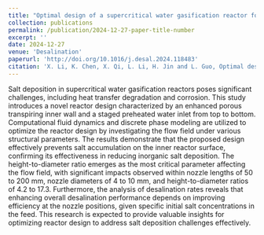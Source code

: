 ```yaml
---
title: "Optimal design of a supercritical water gasification reactor for enhanced desalination"
collection: publications
permalink: /publication/2024-12-27-paper-title-number
excerpt: ''
date: 2024-12-27
venue: 'Desalination'
paperurl: 'http://doi.org/10.1016/j.desal.2024.118483'
citation: 'X. Li, K. Chen, X. Qi, L. Li, H. Jin and L. Guo, Optimal design of a supercritical water gasification reactor for enhanced desalination, Desalination 2025 Vol. 600 Pages 118483.'
---
```


Salt deposition in supercritical water gasification reactors poses significant challenges, including heat transfer degradation and corrosion. This study introduces a novel reactor design characterized by an enhanced porous transpiring inner wall and a staged preheated water inlet from top to bottom. Computational fluid dynamics and discrete phase modeling are utilized to optimize the reactor design by investigating the flow field under various structural parameters. The results demonstrate that the proposed design effectively prevents salt accumulation on the inner reactor surface, confirming its effectiveness in reducing inorganic salt deposition. The height-to-diameter ratio emerges as the most critical parameter affecting the flow field, with significant impacts observed within nozzle lengths of 50 to 200 mm, nozzle diameters of 4 to 10 mm, and height-to-diameter ratios of 4.2 to 17.3. Furthermore, the analysis of desalination rates reveals that enhancing overall desalination performance depends on improving efficiency at the nozzle positions, given specific initial salt concentrations in the feed. This research is expected to provide valuable insights for optimizing reactor design to address salt deposition challenges effectively.
